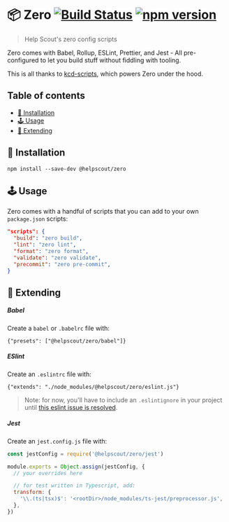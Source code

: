 # 📦 Zero [![Build Status](https://travis-ci.org/helpscout/zero.svg?branch=master)](https://travis-ci.org/helpscout/zero) [![npm version](https://badge.fury.io/js/%40helpscout%2Fzero.svg)](https://badge.fury.io/js/%40helpscout%2Fzero)

> Help Scout's zero config scripts

Zero comes with Babel, Rollup, ESLint, Prettier, and Jest - All pre-configured to let you build stuff without fiddling with tooling.

This is all thanks to [kcd-scripts](https://github.com/kentcdodds/kcd-scripts), which powers Zero under the hood.

## Table of contents

<!-- START doctoc generated TOC please keep comment here to allow auto update -->
<!-- DON'T EDIT THIS SECTION, INSTEAD RE-RUN doctoc TO UPDATE -->

- [🔧 Installation](#-installation)
- [🕹 Usage](#%F0%9F%95%B9-usage)
- [🙌 Extending](#-extending)

<!-- END doctoc generated TOC please keep comment here to allow auto update -->

## 🔧 Installation

```
npm install --save-dev @helpscout/zero
```

## 🕹 Usage

Zero comes with a handful of scripts that you can add to your own `package.json` scripts:

```json
"scripts": {
  "build": "zero build",
  "lint": "zero lint",
  "format": "zero format",
  "validate": "zero validate",
  "precommit": "zero pre-commit",
}
```

## 🙌 Extending

##### Babel

Create a `babel` or `.babelrc` file with:

```
{"presets": ["@helpscout/zero/babel"]}
```

##### ESlint

Create an `.eslintrc` file with:

```
{"extends": "./node_modules/@helpscout/zero/eslint.js"}
```

> Note: for now, you'll have to include an `.eslintignore` in your project until
> [this eslint issue is resolved](https://github.com/eslint/eslint/issues/9227).

##### Jest

Create an `jest.config.js` file with:

```javascript
const jestConfig = require('@helpscout/zero/jest')

module.exports = Object.assign(jestConfig, {
  // your overrides here

  // for test written in Typescript, add:
  transform: {
    '\\.(ts|tsx)$': '<rootDir>/node_modules/ts-jest/preprocessor.js',
  },
})
```
